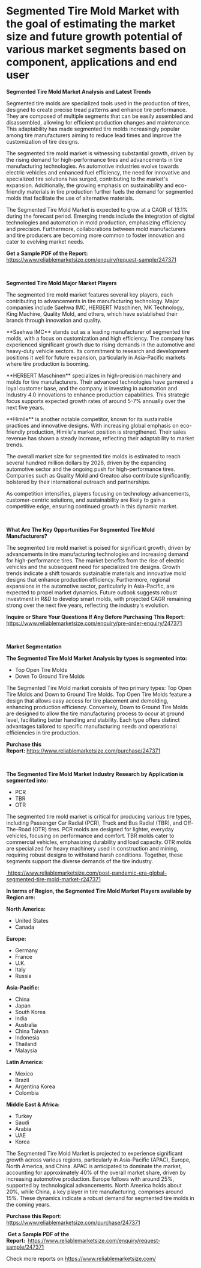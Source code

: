 <p><h1>Segmented Tire Mold Market with the goal of estimating the market size and future growth potential of various market segments based on component, applications and end user</h1></p><p><strong>Segmented Tire Mold Market Analysis and Latest Trends</strong></p>
<p><p>Segmented tire molds are specialized tools used in the production of tires, designed to create precise tread patterns and enhance tire performance. They are composed of multiple segments that can be easily assembled and disassembled, allowing for efficient production changes and maintenance. This adaptability has made segmented tire molds increasingly popular among tire manufacturers aiming to reduce lead times and improve the customization of tire designs.</p><p>The segmented tire mold market is witnessing substantial growth, driven by the rising demand for high-performance tires and advancements in tire manufacturing technologies. As automotive industries evolve towards electric vehicles and enhanced fuel efficiency, the need for innovative and specialized tire solutions has surged, contributing to the market's expansion. Additionally, the growing emphasis on sustainability and eco-friendly materials in tire production further fuels the demand for segmented molds that facilitate the use of alternative materials.</p><p>The Segmented Tire Mold Market is expected to grow at a CAGR of 13.1% during the forecast period. Emerging trends include the integration of digital technologies and automation in mold production, emphasizing efficiency and precision. Furthermore, collaborations between mold manufacturers and tire producers are becoming more common to foster innovation and cater to evolving market needs.</p></p>
<p><strong>Get a Sample PDF of the Report:&nbsp;</strong> <a href="https://www.reliablemarketsize.com/enquiry/request-sample/247371?utm_campaign=2565&utm_medium=2&utm_source=Github&utm_content=ia&utm_term=02042025&utm_id=segmented-tire-mold">https://www.reliablemarketsize.com/enquiry/request-sample/247371</a></p>
<p>&nbsp;</p>
<p><strong>Segmented Tire Mold Major Market Players</strong></p>
<p><p>The segmented tire mold market features several key players, each contributing to advancements in tire manufacturing technology. Major companies include Saehwa IMC, HERBERT Maschinen, MK Technology, King Machine, Quality Mold, and others, which have established their brands through innovation and quality.</p><p>**Saehwa IMC** stands out as a leading manufacturer of segmented tire molds, with a focus on customization and high efficiency. The company has experienced significant growth due to rising demands in the automotive and heavy-duty vehicle sectors. Its commitment to research and development positions it well for future expansion, particularly in Asia-Pacific markets where tire production is booming.</p><p>**HERBERT Maschinen** specializes in high-precision machinery and molds for tire manufacturers. Their advanced technologies have garnered a loyal customer base, and the company is investing in automation and Industry 4.0 innovations to enhance production capabilities. This strategic focus supports expected growth rates of around 5-7% annually over the next five years.</p><p>**Himile** is another notable competitor, known for its sustainable practices and innovative designs. With increasing global emphasis on eco-friendly production, Himile's market position is strengthened. Their sales revenue has shown a steady increase, reflecting their adaptability to market trends.</p><p>The overall market size for segmented tire molds is estimated to reach several hundred million dollars by 2026, driven by the expanding automotive sector and the ongoing push for high-performance tires. Companies such as Quality Mold and Greatoo also contribute significantly, bolstered by their international outreach and partnerships. </p><p>As competition intensifies, players focusing on technology advancements, customer-centric solutions, and sustainability are likely to gain a competitive edge, ensuring continued growth in this dynamic market.</p></p>
<p>&nbsp;</p>
<p><strong>What Are The Key Opportunities For Segmented Tire Mold Manufacturers?</strong></p>
<p><p>The segmented tire mold market is poised for significant growth, driven by advancements in tire manufacturing technologies and increasing demand for high-performance tires. The market benefits from the rise of electric vehicles and the subsequent need for specialized tire designs. Growth trends indicate a shift towards sustainable materials and innovative mold designs that enhance production efficiency. Furthermore, regional expansions in the automotive sector, particularly in Asia-Pacific, are expected to propel market dynamics. Future outlook suggests robust investment in R&D to develop smart molds, with projected CAGR remaining strong over the next five years, reflecting the industry's evolution.</p></p>
<p><strong>Inquire or Share Your Questions If Any Before Purchasing This Report:</strong> <a href="https://www.reliablemarketsize.com/enquiry/pre-order-enquiry/247371?utm_campaign=2565&utm_medium=2&utm_source=Github&utm_content=ia&utm_term=02042025&utm_id=segmented-tire-mold">https://www.reliablemarketsize.com/enquiry/pre-order-enquiry/247371</a></p>
<p>&nbsp;</p>
<p><strong>Market Segmentation</strong></p>
<p><strong>The Segmented Tire Mold Market Analysis by types is segmented into:</strong></p>
<p><ul><li>Top Open Tire Molds</li><li>Down To Ground Tire Molds</li></ul></p>
<p><p>The Segmented Tire Mold market consists of two primary types: Top Open Tire Molds and Down to Ground Tire Molds. Top Open Tire Molds feature a design that allows easy access for tire placement and demolding, enhancing production efficiency. Conversely, Down to Ground Tire Molds are designed to allow the tire manufacturing process to occur at ground level, facilitating better handling and stability. Each type offers distinct advantages tailored to specific manufacturing needs and operational efficiencies in tire production.</p></p>
<p><strong>Purchase this Report:&nbsp;</strong><a href="https://www.reliablemarketsize.com/purchase/247371?utm_campaign=2565&utm_medium=2&utm_source=Github&utm_content=ia&utm_term=02042025&utm_id=segmented-tire-mold">https://www.reliablemarketsize.com/purchase/247371</a></p>
<p>&nbsp;</p>
<p><strong>The Segmented Tire Mold Market Industry Research by Application is segmented into:</strong></p>
<p><ul><li>PCR</li><li>TBR</li><li>OTR</li></ul></p>
<p><p>The segmented tire mold market is critical for producing various tire types, including Passenger Car Radial (PCR), Truck and Bus Radial (TBR), and Off-The-Road (OTR) tires. PCR molds are designed for lighter, everyday vehicles, focusing on performance and comfort. TBR molds cater to commercial vehicles, emphasizing durability and load capacity. OTR molds are specialized for heavy machinery used in construction and mining, requiring robust designs to withstand harsh conditions. Together, these segments support the diverse demands of the tire industry.</p></p>
<p><a href="https://www.reliablemarketsize.com/post-pandemic-era-global-segmented-tire-mold-market-r247371?utm_campaign=2565&utm_medium=2&utm_source=Github&utm_content=ia&utm_term=02042025&utm_id=segmented-tire-mold">&nbsp;https://www.reliablemarketsize.com/post-pandemic-era-global-segmented-tire-mold-market-r247371</a></p>
<p><strong>In terms of Region, the Segmented Tire Mold Market Players available by Region are:</strong></p>
<p>
    <p> <strong> North America: </strong>
        <ul>
            <li>United States</li>
            <li>Canada</li>
        </ul>
        </p> 
    <p> <strong> Europe: </strong>
        <ul>
            <li>Germany</li>
            <li>France</li>
            <li>U.K.</li>
            <li>Italy</li>
            <li>Russia</li>
        </ul>
        </p> 
    <p> <strong> Asia-Pacific: </strong>
        <ul>
            <li>China</li>
            <li>Japan</li>
            <li>South Korea</li>
            <li>India</li>
            <li>Australia</li>
            <li>China Taiwan</li>
            <li>Indonesia</li>
            <li>Thailand</li>
            <li>Malaysia</li>
        </ul>
        </p> 
    <p> <strong> Latin America: </strong>
        <ul>
            <li>Mexico</li>
            <li>Brazil</li>
            <li>Argentina Korea</li>
            <li>Colombia</li>
        </ul>
        </p> 
    <p> <strong> Middle East & Africa: </strong>
        <ul>
            <li>Turkey</li>
            <li>Saudi</li>
            <li>Arabia</li>
            <li>UAE</li>
            <li>Korea</li>
        </ul>
    </p>
    </p>
<p><p>The Segmented Tire Mold Market is projected to experience significant growth across various regions, particularly in Asia-Pacific (APAC), Europe, North America, and China. APAC is anticipated to dominate the market, accounting for approximately 40% of the overall market share, driven by increasing automotive production. Europe follows with around 25%, supported by technological advancements. North America holds about 20%, while China, a key player in tire manufacturing, comprises around 15%. These dynamics indicate a robust demand for segmented tire molds in the coming years.</p></p>
<p><strong>Purchase this Report: </strong><a href="https://www.reliablemarketsize.com/purchase/247371?utm_campaign=2565&utm_medium=2&utm_source=Github&utm_content=ia&utm_term=02042025&utm_id=segmented-tire-mold">https://www.reliablemarketsize.com/purchase/247371</a></p>
<p>&nbsp;<strong>Get a Sample PDF of the Report:&nbsp;&nbsp;</strong><a href="https://www.reliablemarketsize.com/enquiry/request-sample/247371?utm_campaign=2565&utm_medium=2&utm_source=Github&utm_content=ia&utm_term=02042025&utm_id=segmented-tire-mold">https://www.reliablemarketsize.com/enquiry/request-sample/247371</a></p>
<p><strong></strong></p>
<p>Check more reports on <a href="https://www.reliablemarketsize.com/?utm_campaign=2565&utm_medium=2&utm_source=Github&utm_content=ia&utm_term=02042025&utm_id=segmented-tire-mold">https://www.reliablemarketsize.com/</a></p>